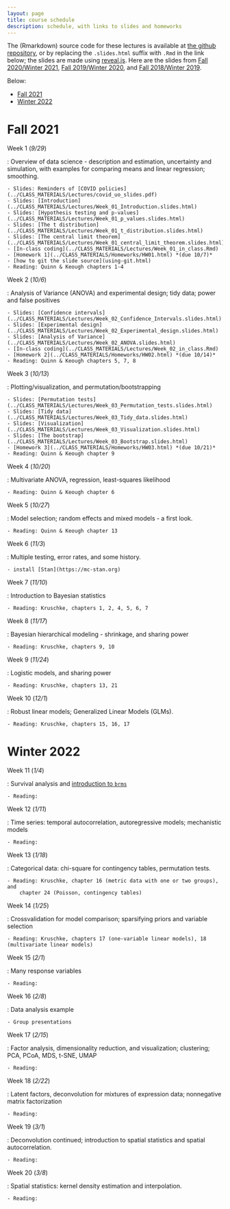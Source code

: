 ```yaml
---
layout: page
title: course schedule
description: schedule, with links to slides and homeworks
---
```


The (Rmarkdown) source code for these lectures is available at [the github repository](https://github.com/UO-Biostats/UO_ABS),
or by replacing the `.slides.html` suffix with `.Rmd` in the link below;
the slides are made using [reveal.js](https://github.com/hakimel/reveal.js/).
Here are the slides from
[Fall 2020/Winter 2021](2020_schedule.html),
[Fall 2019/Winter 2020](2019_schedule.html),
and [Fall 2018/Winter 2019](2018_schedule.html).

Below:
- [Fall 2021](#fall-2021)
- [Winter 2022](#winter-2022)


# Fall 2021

Week 1 (*9/29*)

: Overview of data science - description and estimation, uncertainty and simulation,
    with examples for comparing means and linear regression; smoothing.

    - Slides: Reminders of [COVID policies](../CLASS_MATERIALS/Lectures/covid_uo_slides.pdf)
    - Slides: [Introduction](../CLASS_MATERIALS/Lectures/Week_01_Introduction.slides.html)
    - Slides: [Hypothesis testing and p-values](../CLASS_MATERIALS/Lectures/Week_01_p_values.slides.html)
    - Slides: [The t distribution](../CLASS_MATERIALS/Lectures/Week_01_t_distribution.slides.html)
    - Slides: [The central limit theorem](../CLASS_MATERIALS/Lectures/Week_01_central_limit_theorem.slides.html)
    - [In-class coding](../CLASS_MATERIALS/Lectures/Week_01_in_class.Rmd)
    - [Homework 1](../CLASS_MATERIALS/Homeworks/HW01.html) *(due 10/7)*
    - [how to git the slide source](using-git.html)
    - Reading: Quinn & Keough chapters 1-4

Week 2 (*10/6*)

: Analysis of Variance (ANOVA) and experimental design; tidy data; power and false positives

    - Slides: [Confidence intervals](../CLASS_MATERIALS/Lectures/Week_02_Confidence_Intervals.slides.html)
    - Slides: [Experimental design](../CLASS_MATERIALS/Lectures/Week_02_Experimental_design.slides.html)
    - Slides: [Analysis of Variance](../CLASS_MATERIALS/Lectures/Week_02_ANOVA.slides.html)
    - [In-class coding](../CLASS_MATERIALS/Lectures/Week_02_in_class.Rmd)
    - [Homework 2](../CLASS_MATERIALS/Homeworks/HW02.html) *(due 10/14)*
    - Reading: Quinn & Keough chapters 5, 7, 8

Week 3 (*10/13*)

: Plotting/visualization, and permutation/bootstrapping

    - Slides: [Permutation tests](../CLASS_MATERIALS/Lectures/Week_03_Permutation_tests.slides.html)
    - Slides: [Tidy data](../CLASS_MATERIALS/Lectures/Week_03_Tidy_data.slides.html)
    - Slides: [Visualization](../CLASS_MATERIALS/Lectures/Week_03_Visualization.slides.html)
    - Slides: [The bootstrap](../CLASS_MATERIALS/Lectures/Week_03_Bootstrap.slides.html)
    - [Homework 3](../CLASS_MATERIALS/Homeworks/HW03.html) *(due 10/21)*
    - Reading: Quinn & Keough chapter 9

Week 4 (*10/20*)

: Multivariate ANOVA, regression, least-squares likelihood

    - Reading: Quinn & Keough chapter 6

Week 5 (*10/27*)

: Model selection; random effects and mixed models - a first look.

    - Reading: Quinn & Keough chapter 13

Week 6 (*11/3*)

: Multiple testing, error rates, and some history.

    - install [Stan](https://mc-stan.org)

Week 7 (*11/10*)

: Introduction to Bayesian statistics

    - Reading: Kruschke, chapters 1, 2, 4, 5, 6, 7

Week 8 (*11/17*)

: Bayesian hierarchical modeling - shrinkage, and sharing power

    - Reading: Kruschke, chapters 9, 10

Week 9 (*11/24*)

: Logistic models, and sharing power

    - Reading: Kruschke, chapters 13, 21

Week 10 (*12/1*)

: Robust linear models; Generalized Linear Models (GLMs).

    - Reading: Kruschke, chapters 15, 16, 17

# Winter 2022

Week 11 (*1/4*)

: Survival analysis and [introduction to `brms`](https://github.com/paul-buerkner/brms)

    - Reading: 

Week 12 (*1/11*)

: Time series: temporal autocorrelation, autoregressive models; mechanistic models

    - Reading: 

Week 13 (*1/18*)

: Categorical data: chi-square for contingency tables, permutation tests.

    - Reading: Kruschke, chapter 16 (metric data with one or two groups), and
        chapter 24 (Poisson, contingency tables)

Week 14 (*1/25*)

: Crossvalidation for model comparison; sparsifying priors and variable selection

    - Reading: Kruschke, chapters 17 (one-variable linear models), 18 (multivariate linear models)

Week 15 (*2/1*)

: Many response variables

    - Reading: 

Week 16 (*2/8*)

: Data analysis example

    - Group presentations

Week 17 (*2/15*)

: Factor analysis, dimensionality reduction, and visualization; clustering; PCA, PCoA, MDS, t-SNE, UMAP

    - Reading: 

Week 18 (*2/22*)

: Latent factors, deconvolution for mixtures of expression data; nonnegative matrix factorization

    - Reading: 

Week 19 (*3/1*)

: Deconvolution continued; introduction to spatial statistics and spatial autocorrelation.

    - Reading: 

Week 20 (*3/8*)

: Spatial statistics: kernel density estimation and interpolation.

    - Reading: 

